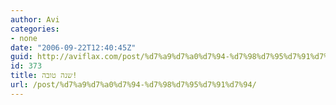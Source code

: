 ```yaml
---
author: Avi
categories:
- none
date: "2006-09-22T12:40:45Z"
guid: http://aviflax.com/post/%d7%a9%d7%a0%d7%94-%d7%98%d7%95%d7%91%d7%94/
id: 373
title: שנה טובה!
url: /post/%d7%a9%d7%a0%d7%94-%d7%98%d7%95%d7%91%d7%94/
---
```

